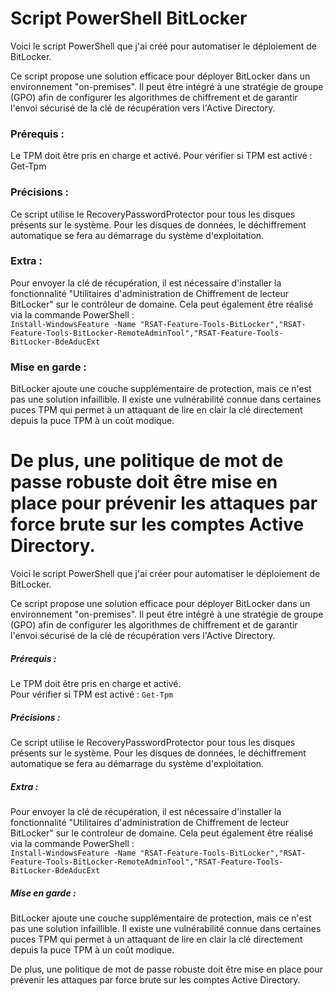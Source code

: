 # Script PowerShell BitLocker


Voici le script PowerShell que j'ai créé pour automatiser le déploiement de BitLocker.

Ce script propose une solution efficace pour déployer BitLocker dans un environnement "on-premises". Il peut être intégré à une stratégie de groupe (GPO) afin de configurer les algorithmes de chiffrement et de garantir l'envoi sécurisé de la clé de récupération vers l'Active Directory.

### Prérequis : ###  
 Le TPM doit être pris en charge et activé.
Pour vérifier si TPM est activé : Get-Tpm

### Précisions : ### 
Ce script utilise le RecoveryPasswordProtector pour tous les disques présents sur le système. Pour les disques de données, le déchiffrement automatique se fera au démarrage du système d'exploitation.

### Extra : ###  
Pour envoyer la clé de récupération, il est nécessaire d'installer la fonctionnalité "Utilitaires d'administration de Chiffrement de lecteur BitLocker" sur le contrôleur de domaine. Cela peut également être réalisé via la commande PowerShell :  
`Install-WindowsFeature -Name "RSAT-Feature-Tools-BitLocker","RSAT-Feature-Tools-BitLocker-RemoteAdminTool","RSAT-Feature-Tools-BitLocker-BdeAducExt`

### Mise en garde : ### 

BitLocker ajoute une couche supplémentaire de protection, mais ce n'est pas une solution infaillible. Il existe une vulnérabilité connue dans certaines puces TPM qui permet à un attaquant de lire en clair la clé directement depuis la puce TPM à un coût modique.

De plus, une politique de mot de passe robuste doit être mise en place pour prévenir les attaques par force brute sur les comptes Active Directory.
=======
Voici le script PowerShell que j'ai créer pour automatiser le déploiement de BitLocker.

Ce script propose une solution efficace pour déployer BitLocker dans un environnement "on-premises". Il peut être intégré à une stratégie de groupe (GPO) afin de configurer les algorithmes de chiffrement et de garantir l'envoi sécurisé de la clé de récupération vers l'Active Directory.

##### Prérequis :  
 Le TPM doit être pris en charge et activé.  
Pour vérifier si TPM est activé : `Get-Tpm`

##### Précisions :  
Ce script utilise le RecoveryPasswordProtector pour tous les disques présents sur le système. Pour les disques de données, le déchiffrement automatique se fera au démarrage du système d'exploitation.

##### Extra :  
Pour envoyer la clé de récupération, il est nécessaire d'installer la fonctionnalité "Utilitaires d'administration de Chiffrement de lecteur BitLocker" sur le controleur de domaine. Cela peut également être réalisé via la commande PowerShell :  
`Install-WindowsFeature -Name "RSAT-Feature-Tools-BitLocker","RSAT-Feature-Tools-BitLocker-RemoteAdminTool","RSAT-Feature-Tools-BitLocker-BdeAducExt`

##### Mise en garde :

BitLocker ajoute une couche supplémentaire de protection, mais ce n'est pas une solution infaillible. Il existe une vulnérabilité connue dans certaines puces TPM qui permet à un attaquant de lire en clair la clé directement depuis la puce TPM à un coût modique.

De plus, une politique de mot de passe robuste doit être mise en place pour prévenir les attaques par force brute sur les comptes Active Directory.

